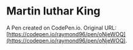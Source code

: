 # Martin luthar King

A Pen created on CodePen.io. Original URL: [https://codepen.io/raymond96/pen/oNjeWOQ](https://codepen.io/raymond96/pen/oNjeWOQ).


